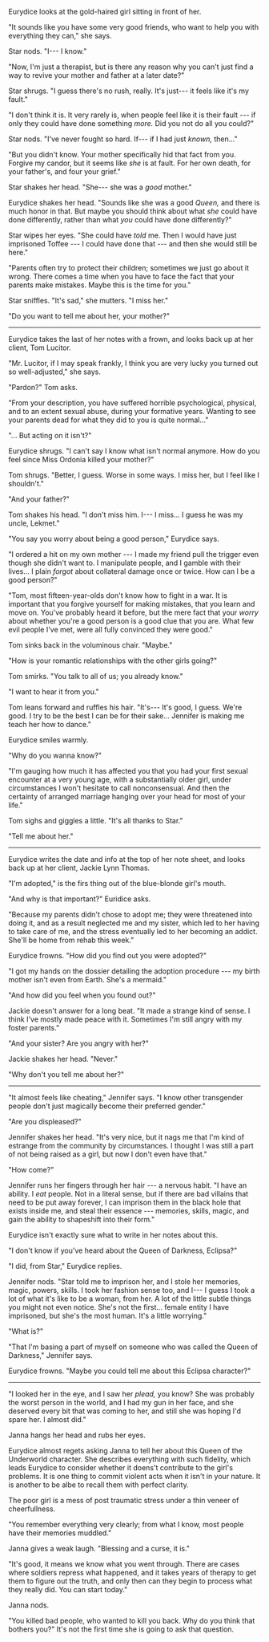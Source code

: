 Eurydice looks at the gold-haired girl sitting in front of her.

"It sounds like you have some very good friends, who want to help you with
everything they can," she says.

Star nods. "I--- I know."

"Now, I'm just a therapist, but is there any reason why you can't just find a way
to revive your mother and father at a later date?"

Star shrugs. "I guess there's no rush, really. It's just--- it feels like it's my fault."

"I don't think it is. It very rarely is, when people feel like it is their fault --- if
only they could have done something _more._ Did you not do all you could?"

Star nods. "I've never fought so hard. If--- if I had just _known,_ then..."

"But you didn't know. Your mother specifically hid that fact from you. Forgive my candor,
but it seems like _she_ is at fault. For her own death, for your father's, and four your grief."

Star shakes her head. "She--- she was a _good_ mother."

Eurydice shakes her head. "Sounds like she was a good _Queen,_ and there is much honor in
that. But maybe you should think about what _she_ could have done differently, rather than
what _you_ could have done differently?"

Star wipes her eyes. "She could have _told_ me. Then I would have just imprisoned Toffee --- I could
have done that --- and then she would still be here."

"Parents often try to protect their children; sometimes we just go about it wrong. There comes
a time when you have to face the fact that your parents make mistakes. Maybe this is the time
for you."

Star sniffles. "It's sad," she mutters. "I miss her."

"Do you want to tell me about her, your mother?"

----

Eurydice takes the last of her notes with a frown, and looks back up at her client, Tom Lucitor.

"Mr. Lucitor, if I may speak frankly, I think you are very lucky you turned out so well-adjusted,"
she says.

"Pardon?" Tom asks.

"From your description, you have suffered horrible psychological, physical, and to an extent sexual
abuse, during your formative years. Wanting to see your parents dead for what they did to you is quite
normal..."

"... But acting on it isn't?"

Eurydice shrugs. "I can't say I know what isn't normal anymore. How do you feel since Miss Ordonia
killed your mother?"

Tom shrugs. "Better, I guess. Worse in some ways. I miss her, but I feel like I shouldn't."

"And your father?"

Tom shakes his head. "I don't miss him. I--- I miss... I guess he was my uncle, Lekmet."

"You say you worry about being a good person," Eurydice says.

"I ordered a hit on my own mother --- I made my friend pull the trigger even though she
didn't want to. I manipulate people, and I gamble with their lives... I plain _forgot_
about collateral damage once or twice. How can I be a good person?"

"Tom, most fifteen-year-olds don't know how to fight in a war. It is important that
you forgive yourself for making mistakes, that you learn and move on. You've probably
heard it before, but the mere fact that your _worry_ about whether you're a good person
is a good clue that you are. What few evil people I've met, were all fully convinced they were
good."

Tom sinks back in the voluminous chair. "Maybe."

"How is your romantic relationships with the other girls going?"

Tom smirks. "You talk to all of us; you already know."

"I want to hear it from you."

Tom leans forward and ruffles his hair. "It's--- It's good, I guess. We're good. I try
to be the best I can be for their sake... Jennifer is making me teach her how to dance."

Eurydice smiles warmly.

"Why do you wanna know?"

"I'm gauging how much it has affected you that you had your first sexual encounter at
a very young age, with a substantially older girl, under circumstances I won't hesitate to call
nonconsensual. And then the certainty of arranged marriage hanging over your head for most of
your life."

Tom sighs and giggles a little. "It's all thanks to Star."

"Tell me about her."

----

Eurydice writes the date and info at the top of her note sheet, and looks back up at her client, Jackie Lynn Thomas.

"I'm adopted," is the firs thing out of the blue-blonde girl's mouth.

"And why is that important?" Euridice asks.

"Because my parents didn't chose to adopt me; they were threatened into doing it, and as a result
neglected me and my sister, which led to her having to take care of me, and the stress eventually led
to her becoming an addict. She'll be home from rehab this week."

Eurydice frowns. "How did you find out you were adopted?"

"I got my hands on the dossier detailing the adoption procedure --- my birth mother isn't even
from Earth. She's a mermaid."

"And how did you feel when you found out?"

Jackie doesn't answer for a long beat. "It made a strange kind of sense. I think I've mostly made
peace with it. Sometimes I'm still angry with my foster parents."

"And your sister? Are you angry with her?"

Jackie shakes her head. "Never."

"Why don't you tell me about her?"

----

"It almost feels like cheating," Jennifer says. "I know other transgender people don't
just magically become their preferred gender."

"Are you displeased?"

Jennifer shakes her head. "It's very nice, but it nags me that I'm kind of estrange from the
community by circumstances. I thought I was still a part of not being raised as a girl, but now
I don't even have that."

"How come?"

Jennifer runs her fingers through her hair --- a nervous habit. "I have an ability. I _eat_ people.
Not in a literal sense, but if there are bad villains that need to be put away forever, I can imprison them
in the black hole that exists inside me, and steal their essence --- memories, skills, magic, and gain the
ability to shapeshift into their form."

Eurydice isn't exactly sure what to write in her notes about this.

"I don't know if you've heard about the Queen of Darkness, Eclipsa?"

"I did, from Star," Eurydice replies.

Jennifer nods. "Star told me to imprison her, and I stole her memories, magic, powers, skills. I took
her fashion sense too, and I--- I guess I took a lot of what it's like to be a woman, from her. A lot 
of the little subtle things you might not even notice. She's not the first... female entity I have
imprisoned, but she's the most human. It's a little worrying."

"What is?"

"That I'm basing a part of myself on someone who was called the Queen of Darkness," Jennifer says.

Eurydice frowns. "Maybe you could tell me about this Eclipsa character?"

----

"I looked her in the eye, and I saw her _plead,_ you know? She was probably the worst person
in the world, and I had my gun in her face, and she deserved every bit that was coming to her,
and still she was hoping I'd spare her. I almost did."

Janna hangs her head and rubs her eyes.

Eurydice almost regets asking Janna to tell her about this Queen of the Underworld character. She
describes everything with such fidelity, which leads Eurydice to consider whether it doens't contribute
to the girl's problems. It is one thing to commit violent acts when it isn't in your nature. It is another
to be albe to recall them with perfect clarity.

The poor girl is a mess of post traumatic stress under a thin veneer of cheerfullness.

"You remember everything very clearly; from what I know, most people have their memories
muddled."

Janna gives a weak laugh. "Blessing and a curse, it is."

"It's good, it means we know what you went through. There are cases where soldiers repress what happened,
and it takes years of therapy to get them to figure out the truth, and only then can they begin to
process what they really did. You can start today."

Janna nods.

"You killed bad people, who wanted to kill you back. Why do you think that bothers you?"
It's not the first time she is going to ask that question.
